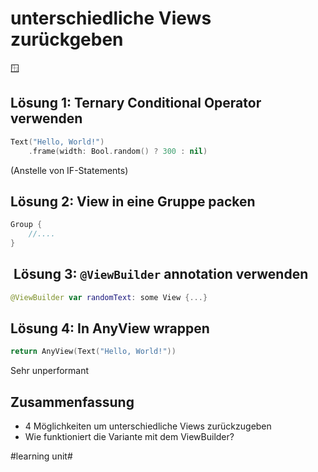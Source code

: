 # unterschiedliche Views zurückgeben
🪟

## Lösung 1: Ternary Conditional Operator verwenden
```swift
Text("Hello, World!")
	.frame(width: Bool.random() ? 300 : nil)
```

(Anstelle von IF-Statements)

## Lösung 2: View in eine Gruppe packen
```swift
Group {
	//....
}
```

##  Lösung 3: `@ViewBuilder` annotation verwenden
```swift
@ViewBuilder var randomText: some View {...}
```


## Lösung 4: In AnyView wrappen

```swift
return AnyView(Text("Hello, World!"))
```

Sehr unperformant

## Zusammenfassung
- 4 Möglichkeiten um unterschiedliche Views zurückzugeben
- Wie funktioniert die Variante mit dem ViewBuilder?

#learning unit#